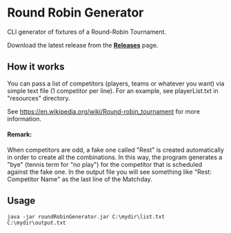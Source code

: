 # Round Robin Generator

CLI generator of fixtures of a Round-Robin Tournament.

Download the latest release from the **[Releases](https://github.com/barmat80/RoundRobinGenerator/releases)** page.

## How it works

You can pass a list of competitors (players, teams or whatever you want) via simple text file (1 competitor per line).
For an example, see playerList.txt in "resources" directory.

See https://en.wikipedia.org/wiki/Round-robin_tournament for more information.

#### Remark:

When competitors are odd, a fake one called "Rest" is created automatically in order to create all the combinations.
In this way, the program generates a "bye" (tennis term for "no play") for the competitor that is scheduled against the fake one.
In the output file you will see something like "Rest: Competitor Name" as the last line of the Matchday.

## Usage

```
java -jar roundRobinGenerator.jar C:\mydir\list.txt C:\mydir\output.txt 
```